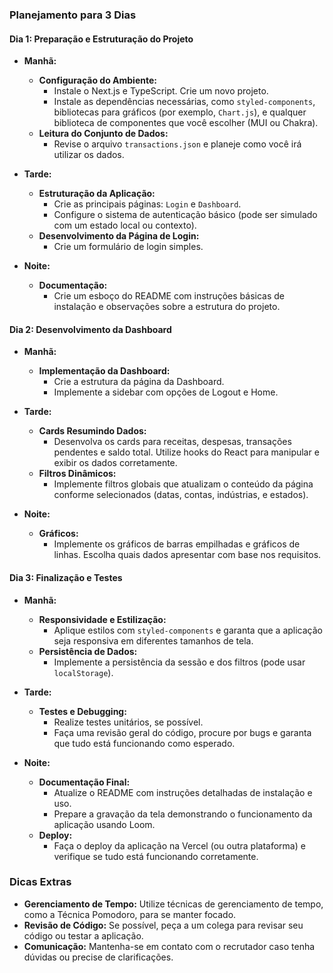 ### Planejamento para 3 Dias

#### **Dia 1: Preparação e Estruturação do Projeto**
- **Manhã:**
  - **Configuração do Ambiente:**
    - Instale o Next.js e TypeScript. Crie um novo projeto.
    - Instale as dependências necessárias, como `styled-components`, bibliotecas para gráficos (por exemplo, `Chart.js`), e qualquer biblioteca de componentes que você escolher (MUI ou Chakra).
  - **Leitura do Conjunto de Dados:**
    - Revise o arquivo `transactions.json` e planeje como você irá utilizar os dados.

- **Tarde:**
  - **Estruturação da Aplicação:**
    - Crie as principais páginas: `Login` e `Dashboard`.
    - Configure o sistema de autenticação básico (pode ser simulado com um estado local ou contexto).
  - **Desenvolvimento da Página de Login:**
    - Crie um formulário de login simples. 

- **Noite:**
  - **Documentação:**
    - Crie um esboço do README com instruções básicas de instalação e observações sobre a estrutura do projeto.

#### **Dia 2: Desenvolvimento da Dashboard**
- **Manhã:**
  - **Implementação da Dashboard:**
    - Crie a estrutura da página da Dashboard.
    - Implemente a sidebar com opções de Logout e Home.
    
- **Tarde:**
  - **Cards Resumindo Dados:**
    - Desenvolva os cards para receitas, despesas, transações pendentes e saldo total. Utilize hooks do React para manipular e exibir os dados corretamente.
  - **Filtros Dinâmicos:**
    - Implemente filtros globais que atualizam o conteúdo da página conforme selecionados (datas, contas, indústrias, e estados).

- **Noite:**
  - **Gráficos:**
    - Implemente os gráficos de barras empilhadas e gráficos de linhas. Escolha quais dados apresentar com base nos requisitos.

#### **Dia 3: Finalização e Testes**
- **Manhã:**
  - **Responsividade e Estilização:**
    - Aplique estilos com `styled-components` e garanta que a aplicação seja responsiva em diferentes tamanhos de tela.
  - **Persistência de Dados:**
    - Implemente a persistência da sessão e dos filtros (pode usar `localStorage`).

- **Tarde:**
  - **Testes e Debugging:**
    - Realize testes unitários, se possível.
    - Faça uma revisão geral do código, procure por bugs e garanta que tudo está funcionando como esperado.

- **Noite:**
  - **Documentação Final:**
    - Atualize o README com instruções detalhadas de instalação e uso.
    - Prepare a gravação da tela demonstrando o funcionamento da aplicação usando Loom.
  - **Deploy:**
    - Faça o deploy da aplicação na Vercel (ou outra plataforma) e verifique se tudo está funcionando corretamente.

### Dicas Extras
- **Gerenciamento de Tempo:** Utilize técnicas de gerenciamento de tempo, como a Técnica Pomodoro, para se manter focado.
- **Revisão de Código:** Se possível, peça a um colega para revisar seu código ou testar a aplicação.
- **Comunicação:** Mantenha-se em contato com o recrutador caso tenha dúvidas ou precise de clarificações.